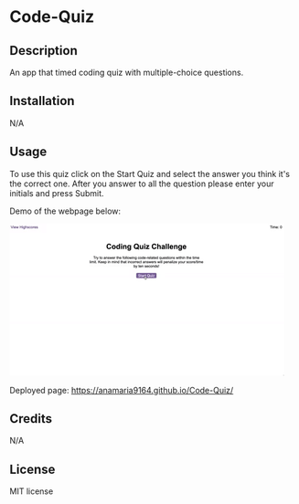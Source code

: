 # Code-Quiz

## Description

An app that timed coding quiz with multiple-choice questions.


## Installation

N/A

## Usage

To use this quiz click on the Start Quiz and select the answer you think it's the correct one. After you answer to all the question please enter your initials and press Submit.

Demo of the webpage below:

![alt text](08-web-apis-challenge-demo.gif)

Deployed page: https://anamaria9164.github.io/Code-Quiz/

## Credits

N/A

## License

MIT license

